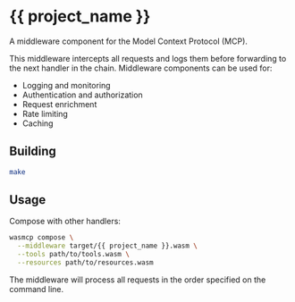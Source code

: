 # {{ project_name }}

A middleware component for the Model Context Protocol (MCP).

This middleware intercepts all requests and logs them before forwarding to the next handler in the chain. Middleware components can be used for:
- Logging and monitoring
- Authentication and authorization
- Request enrichment
- Rate limiting
- Caching

## Building

```bash
make
```

## Usage

Compose with other handlers:

```bash
wasmcp compose \
  --middleware target/{{ project_name }}.wasm \
  --tools path/to/tools.wasm \
  --resources path/to/resources.wasm
```

The middleware will process all requests in the order specified on the command line.
